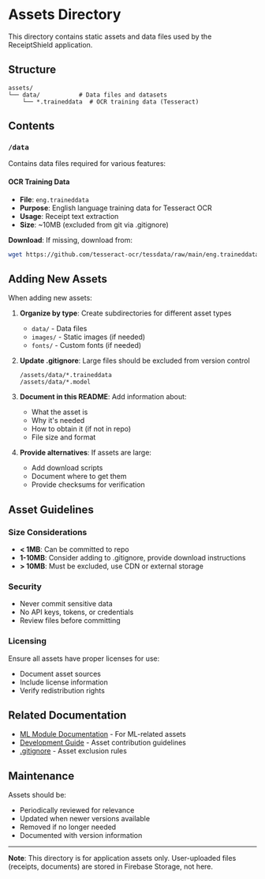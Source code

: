 # Assets Directory

This directory contains static assets and data files used by the ReceiptShield application.

## Structure

```
assets/
└── data/           # Data files and datasets
    └── *.traineddata  # OCR training data (Tesseract)
```

## Contents

### `/data`

Contains data files required for various features:

#### OCR Training Data

- **File**: `eng.traineddata`
- **Purpose**: English language training data for Tesseract OCR
- **Usage**: Receipt text extraction
- **Size**: ~10MB (excluded from git via .gitignore)

**Download**: If missing, download from:
```bash
wget https://github.com/tesseract-ocr/tessdata/raw/main/eng.traineddata -P assets/data/
```

## Adding New Assets

When adding new assets:

1. **Organize by type**: Create subdirectories for different asset types
   - `data/` - Data files
   - `images/` - Static images (if needed)
   - `fonts/` - Custom fonts (if needed)

2. **Update .gitignore**: Large files should be excluded from version control
   ```gitignore
   /assets/data/*.traineddata
   /assets/data/*.model
   ```

3. **Document in this README**: Add information about:
   - What the asset is
   - Why it's needed
   - How to obtain it (if not in repo)
   - File size and format

4. **Provide alternatives**: If assets are large:
   - Add download scripts
   - Document where to get them
   - Provide checksums for verification

## Asset Guidelines

### Size Considerations

- **< 1MB**: Can be committed to repo
- **1-10MB**: Consider adding to .gitignore, provide download instructions
- **> 10MB**: Must be excluded, use CDN or external storage

### Security

- Never commit sensitive data
- No API keys, tokens, or credentials
- Review files before committing

### Licensing

Ensure all assets have proper licenses for use:
- Document asset sources
- Include license information
- Verify redistribution rights

## Related Documentation

- [ML Module Documentation](../ml/README.md) - For ML-related assets
- [Development Guide](../CONTRIBUTING.md) - Asset contribution guidelines
- [.gitignore](../.gitignore) - Asset exclusion rules

## Maintenance

Assets should be:
- Periodically reviewed for relevance
- Updated when newer versions available
- Removed if no longer needed
- Documented with version information

---

**Note**: This directory is for application assets only. User-uploaded files (receipts, documents) are stored in Firebase Storage, not here.

